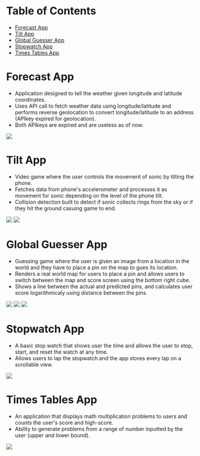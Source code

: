 # Table of Contents
- [Forecast App](#forecast-app)
- [Tilt App](#tilt-app)
- [Global Guesser App](#global-guesser-app)
- [Stopwatch App](#stopwatch-app)
- [Times Tables App](#times-tables-app)

# Forecast App
- Application designed to tell the weather given longitude and latitude coordinates.
- Uses API call to fetch weather data using longitude/latitude and performs reverse geolocation to convert longitude/latitude to an address (APIkey expired for geolocation).
- Both APIkeys are expired and are useless as of now.

![](./imgs/IMG_7419.jpg)

# Tilt App
- Video game where the user controls the movement of sonic by tilting the phone.
- Fetches data from phone's accelerometer and processes it as movement for sonic depending on the level of the phone tilt.
- Collision detection built to detect if sonic collects rings from the sky or if they hit the ground casuing game to end.

![](./imgs/IMG_7526.jpg)      ![](./imgs/IMG_7527.jpg)

# Global Guesser App
-  Guessing game where the user is given an image from a location in the world and they have to place a pin on the map to gues its location.
-  Renders a real world map for users to place a pin and allows users to switch between the map and score screen using the bottom right cube.
-  Shows a line between the actual and predicted pins, and calculates user score logarithmicaly using distance between the pins.

![](./imgs/IMG_7528.jpg)      ![](./imgs/IMG_7529.jpg)    ![](./imgs/IMG_7531.jpg)

# Stopwatch App
- A basic stop watch that shows user the time and allows the user to stop, start, and reset the watch at any time.
- Allows users to lap the stopwatch and the app stores every lap on a scrollable view.

![](./imgs/IMG_7530.jpg)

# Times Tables App
- An application that displays math multiplication problems to users and counts the user's score and high-score.
- Ability to generate problems from a range of number inputted by the user (upper and lower bound).

![](./imgs/IMG_7525.jpg)
